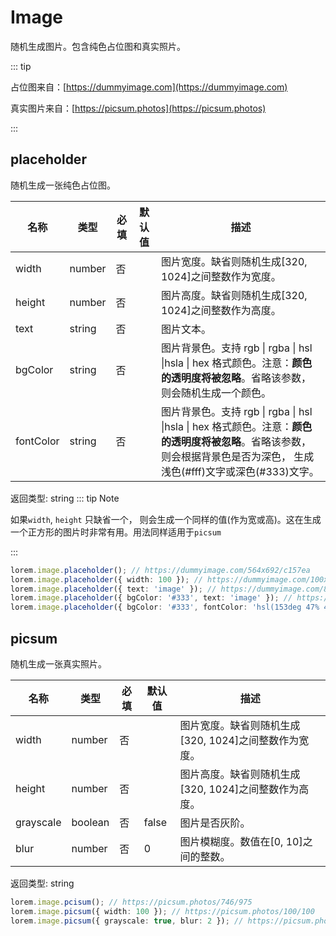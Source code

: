 # Image

随机生成图片。包含纯色占位图和真实照片。

::: tip

占位图来自：[https://dummyimage.com](https://dummyimage.com)

真实图片来自：[https://picsum.photos](https://picsum.photos)

:::

## placeholder

随机生成一张纯色占位图。

| 名称 | 类型 | 必填 | 默认值 | 描述 |
| --- | --- | --- | --- | --- |
| width | number | 否 |  | 图片宽度。缺省则随机生成[320, 1024]之间整数作为宽度。 |
| height | number | 否 |  | 图片高度。缺省则随机生成[320, 1024]之间整数作为高度。 |
| text | string | 否 |  | 图片文本。 |
| bgColor | string | 否 |  | 图片背景色。支持 rgb \| rgba \| hsl \|hsla \| hex 格式颜色。注意：**颜色的透明度将被忽略**。省略该参数，则会随机生成一个颜色。 |
| fontColor | string | 否 |  | 图片背景色。支持 rgb \| rgba \| hsl \|hsla \| hex 格式颜色。注意：**颜色的透明度将被忽略**。省略该参数，则会根据背景色是否为深色， 生成浅色(#fff)文字或深色(#333)文字。 |

返回类型: string ::: tip Note

如果`width`, `height` 只缺省一个， 则会生成一个同样的值(作为宽或高)。这在生成一个正方形的图片时非常有用。用法同样适用于`picsum`

:::

```ts
lorem.image.placeholder(); // https://dummyimage.com/564x692/c157ea
lorem.image.placeholder({ width: 100 }); // https://dummyimage.com/100x100/85ba73
lorem.image.placeholder({ text: 'image' }); // https://dummyimage.com/835x642/e2e3c4/333333&text=image
lorem.image.placeholder({ bgColor: '#333', text: 'image' }); // https://dummyimage.com/461x994/333/ffffff&text=image
lorem.image.placeholder({ bgColor: '#333', fontColor: 'hsl(153deg 47% 49%)', text: 'image' }); // https://dummyimage.com/871x445/333/42b883&text=image
```

## picsum

随机生成一张真实照片。

| 名称      | 类型    | 必填 | 默认值 | 描述                                                  |
| --------- | ------- | ---- | ------ | ----------------------------------------------------- |
| width     | number  | 否   |        | 图片宽度。缺省则随机生成[320, 1024]之间整数作为宽度。 |
| height    | number  | 否   |        | 图片高度。缺省则随机生成[320, 1024]之间整数作为高度。 |
| grayscale | boolean | 否   | false  | 图片是否灰阶。                                        |
| blur      | number  | 否   | 0      | 图片模糊度。数值在[0, 10]之间的整数。                 |

返回类型: string

```ts
lorem.image.pcisum(); // https://picsum.photos/746/975
lorem.image.picsum({ width: 100 }); // https://picsum.photos/100/100
lorem.image.picsum({ grayscale: true, blur: 2 }); // https://picsum.photos/958/676?grayscale&blur=2
```
